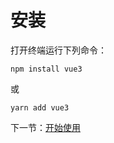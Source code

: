 # 安装

打开终端运行下列命令：

```
npm install vue3
```

或

```
yarn add vue3
```

下一节：[开始使用](#/doc/get-started)